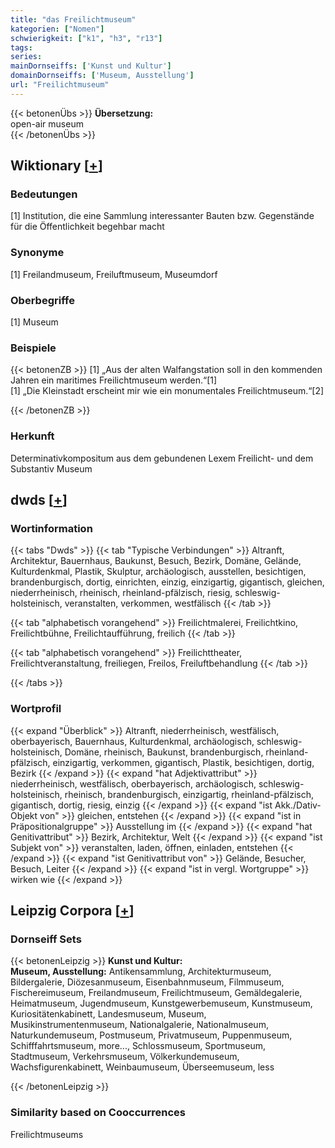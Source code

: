 ```yaml
---
title: "das Freilichtmuseum"
kategorien: ["Nomen"]
schwierigkeit: ["k1", "h3", "r13"]
tags:
series:
mainDornseiffs: ['Kunst und Kultur']
domainDornseiffs: ['Museum, Ausstellung']
url: "Freilichtmuseum"
---
```


{{< betonenÜbs >}}
**Übersetzung:**  
open-air museum  
{{< /betonenÜbs >}}

## Wiktionary [[+](https://de.wiktionary.org/wiki/Freilichtmuseum)]

### Bedeutungen
[1] Institution, die eine Sammlung interessanter Bauten bzw. Gegenstände für die Öffentlichkeit begehbar macht  

### Synonyme
[1] Freilandmuseum, Freiluftmuseum, Museumdorf  

### Oberbegriffe
[1] Museum  

### Beispiele
{{< betonenZB >}}
[1] „Aus der alten Walfangstation soll in den kommenden Jahren ein maritimes Freilichtmuseum werden.“[1]  
[1] „Die Kleinstadt erscheint mir wie ein monumentales Freilichtmuseum.“[2]  

{{< /betonenZB >}}
### Herkunft
Determinativkompositum aus dem gebundenen Lexem Freilicht- und dem Substantiv Museum  



## dwds [[+](https://www.dwds.de/wb/Freilichtmuseum)]

### Wortinformation
{{< tabs "Dwds" >}}
{{< tab "Typische Verbindungen" >}}
Altranft, Architektur, Bauernhaus, Baukunst, Besuch, Bezirk, Domäne, Gelände, Kulturdenkmal, Plastik, Skulptur, archäologisch, ausstellen, besichtigen, brandenburgisch, dortig, einrichten, einzig, einzigartig, gigantisch, gleichen, niederrheinisch, rheinisch, rheinland-pfälzisch, riesig, schleswig-holsteinisch, veranstalten, verkommen, westfälisch
{{< /tab >}}

{{< tab "alphabetisch vorangehend" >}}
Freilichtmalerei, Freilichtkino, Freilichtbühne, Freilichtaufführung, freilich
{{< /tab >}}

{{< tab "alphabetisch vorangehend" >}}
Freilichttheater, Freilichtveranstaltung, freiliegen, Freilos, Freiluftbehandlung
{{< /tab >}}

{{< /tabs >}}

### Wortprofil
{{< expand "Überblick" >}} Altranft, niederrheinisch, westfälisch, oberbayerisch, Bauernhaus, Kulturdenkmal, archäologisch, schleswig-holsteinisch, Domäne, rheinisch, Baukunst, brandenburgisch, rheinland-pfälzisch, einzigartig, verkommen, gigantisch, Plastik, besichtigen, dortig, Bezirk {{< /expand >}}
{{< expand "hat Adjektivattribut" >}} niederrheinisch, westfälisch, oberbayerisch, archäologisch, schleswig-holsteinisch, rheinisch, brandenburgisch, einzigartig, rheinland-pfälzisch, gigantisch, dortig, riesig, einzig {{< /expand >}}
{{< expand "ist Akk./Dativ-Objekt von" >}} gleichen, entstehen {{< /expand >}}
{{< expand "ist in Präpositionalgruppe" >}} Ausstellung im {{< /expand >}}
{{< expand "hat Genitivattribut" >}} Bezirk, Architektur, Welt {{< /expand >}}
{{< expand "ist Subjekt von" >}} veranstalten, laden, öffnen, einladen, entstehen {{< /expand >}}
{{< expand "ist Genitivattribut von" >}} Gelände, Besucher, Besuch, Leiter {{< /expand >}}
{{< expand "ist in vergl. Wortgruppe" >}} wirken wie {{< /expand >}}

## Leipzig Corpora [[+](https://corpora.uni-leipzig.de/en/res?word=Freilichtmuseum&corpusId=deu_newscrawl-public_2018)]

### Dornseiff Sets
{{< betonenLeipzig >}}
**Kunst und Kultur:**  
**Museum, Ausstellung:** Antikensammlung, Architekturmuseum, Bildergalerie, Diözesanmuseum, Eisenbahnmuseum, Filmmuseum, Fischereimuseum, Freilandmuseum, Freilichtmuseum, Gemäldegalerie, Heimatmuseum, Jugendmuseum, Kunstgewerbemuseum, Kunstmuseum, Kuriositätenkabinett, Landesmuseum, Museum, Musikinstrumentenmuseum, Nationalgalerie, Nationalmuseum, Naturkundemuseum, Postmuseum, Privatmuseum, Puppenmuseum, Schifffahrtsmuseum, more..., Schlossmuseum, Sportmuseum, Stadtmuseum, Verkehrsmuseum, Völkerkundemuseum, Wachsfigurenkabinett, Weinbaumuseum, Überseemuseum, less  

{{< /betonenLeipzig >}}

### Similarity based on Cooccurrences
Freilichtmuseums

